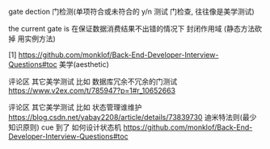 #
gate dection
门检测(单项符合或未符合的 y/n 测试 门检查, 往往像是美学测试)

the current gate is 在保证数据消费结果不出错的情况下 封闭作用域 (静态方法砍掉 用实例方法)

[1]
https://github.com/monklof/Back-End-Developer-Interview-Questions#toc
美学(aesthetic)




评论区
其它美学测试 比如 数据库冗余不冗余的门测试
https://www.v2ex.com/t/785947?p=1#r_10652663

评论区
其它美学测试 比如 状态管理谁维护
https://blog.csdn.net/yabay2208/article/details/73839730 迪米特法则(最少知识原则) cue 到了 如何设计状态机
https://github.com/monklof/Back-End-Developer-Interview-Questions#toc


